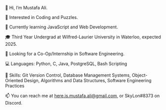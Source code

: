 👋 Hi, I’m Mustafa Ali.

👀 Interested in Coding and Puzzles.

🌱 Currently learning JavaScript and Web Development.

🎓 Third Year Undergrad at Wilfred-Laurier University in Waterloo, expected 2025.

💼 Looking for a Co-Op/Internship in Software Engineering.

💻 Languages: Python, C, Java, PostgreSQL, Bash Scripting

🧠 Skills: Git Version Control, Database Management Systems, Object-Oriented Design, Algorithms and Data Structures, Software Engineering Practices

📫 You can reach me at here.is.mustafa.ali@gmail.com, or SkyLon#8373 on Discord.

<!---
skylon2k2/skylon2k2 is a ✨ special ✨ repository because its `README.md` (this file) appears on your GitHub profile.
You can click the Preview link to take a look at your changes.
--->
